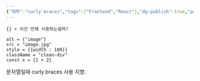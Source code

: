 ```yaml
---
{"제목":"curly braces","tags":["Frontend","React"],"dg-publish":true,"permalink":"/v2/studynotes/react/curly-braces/","dgPassFrontmatter":true}
---
```



`{} < 이건 언제 사용하는걸까?`


```tsx
alt = {"image"}
src = "image.jpg"
style = {{width : 100}}
className = "clean-div"
const x = {1 + 2}
```

문자열일때 curly braces 사용 지향.
